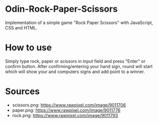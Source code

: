 # Odin-Rock-Paper-Scissors

Implementation of a simple game "Rock Paper Scissors" with JavaScript, CSS and HTML.

# How to use

Simply type rock, paper or scissors in input field and press "Enter" or confirm button.
After confirming/entering your hand sign, round will start which will show your and computers signs and add point to a winner.

# Sources

-   scissors.png: https://www.rawpixel.com/image/9011706
-   paper.png: https://www.rawpixel.com/image/9011776
-   rock.png: https://www.rawpixel.com/image/9011793
